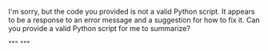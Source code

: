 I'm sorry, but the code you provided is not a valid Python script. It appears to be a response to an error message and a suggestion for how to fix it. Can you provide a valid Python script for me to summarize?

"""
"""
